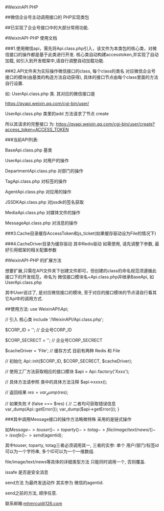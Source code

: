 #WeixinAPI PHP

##微信企业号主动调用接口的 PHP实现类包

##已实现了企业号接口中的大部分常用功能.

#WeixinAPI-PHP 使用文档

###1.使用微信api，需先将Api.class.php引入，该文件为本类包的核心类，对微信接口的操作都是基于此类进行开发. 核心类自动构建accesstoken,并实现了自动加载, 如引入到开发框架中,请自行调整自动加载功能.

###2.API文件夹为实际操作微信接口的class, 每个class的类名 对应微信企业号接口的模块(由基类的构造方法自动获得), 具体的接口节点由每个class里面的方法自行设置.

如: UserApi.class.php 类. 其对应的微信接口是

https://qyapi.weixin.qq.com/cgi-bin/user/

UserApi.class.php 类里的add 方法请求了节点 create 

所以其请求的完整接口 为:
https://qyapi.weixin.qq.com/cgi-bin/user/create?access_token=ACCESS_TOKEN

###当前API列表:

BaseApi.class.php  		基类	

UserApi.class.php 		对用户的操作

DepartmentApi.class.php 对部门的操作

TagApi.class.php 		对标签的操作

AgentApi.class.php 		对应用的操作

JSSDKApi.class.php  	对jssdk的签名获取

MediaApi.class.php  	对媒体文件的操作

MessageApi.class.php 	对消息的操作


###3.Cache目录缓存AccessToken和js_ticket(如果缓存驱动设为File的情况下)

###4.CacheDriver目录为缓存驱动 其中Redis驱动 如需使用, 请先调整下参数, 最好引用框架的相关配置参数

#WeixinAPI-PHP 的扩展方法

想要扩展,只需在API文件夹下创建文件即可，但创建的class的命名规范须遵循此接口下的开发规范，命名为 微信接口模块名+Api.class.php并继承BaseApi, 如UserApi.class.php

其中User说过了, 是对应微信接口的模块, 至于对应的接口模块的节点请自行看其它Api中的调用方式.

##使用方法:
use WeixinAPI\Api;

// 引入 核心类
include '/WeixinAPI/Api.class.php';


$CORP_ID      = '';     // 企业号CORP_ID

$CORP_SECRECT = '';     // 企业号CORP_SECRECT

$cacheDriver  = 'File'; // 缓存方式 目前有两种 Redis 和 File


// 初始化
Api::init($CORP_ID, $CORP_SECRECT, $cacheDriver);


// 使用工厂方法获取相应的接口模块
$api = Api::factory('Xxxx');


// 具体方法请参照 类中的具体方法注释
$api->xxxx();


// 返回结果
$res = var_dump($res);


// 如果失败
if (false === $res) {
    // 二者均可获取错误信息
    var_dump(Api::getError());
    var_dump($api->getError());
}


###其中调用Message接口的操作方法略微特殊 采用的是链式操作

如$Message->touser()->toparty()->totag->file/image/text/news/()->issafe()->send($agentid);

其中touser, toparty, totag三者必须调用其一, 三者的实参: 单个 用户/部门/标签id 可以为一个字符串, 多个ID可以为一个一维数组.

file/image/text/news等具体的详细类型方法 只能同时调用一个, 否则覆盖.

issafe 是否是安全消息

send方法 为最终发送动作 其实参为 微信的agentid.

send之前的方法, 顺序任意.

联系邮箱:mhmrcui@126.com